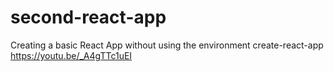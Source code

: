 # second-react-app
Creating a basic React App without using the environment create-react-app
https://youtu.be/_A4gTTc1uEI 
